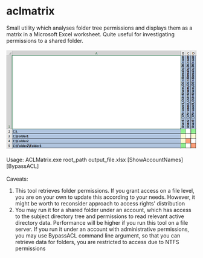 # aclmatrix
Small utility which analyses folder tree permissions and displays them as a matrix in a Microsoft Excel worksheet. Quite useful for investigating permissions to a shared folder.\
\
![Sample](Manual/sample.png)\
\
Usage: ACLMatrix.exe root_path output_file.xlsx [ShowAccountNames] [BypassACL]\
\
Caveats:
1. This tool retrieves folder permissions. If you grant access on a file level, you are on your own to update this according to your needs. However, it might be worth to reconsider approach to access rights' distribution
2. You may run it for a shared folder under an account, which has access to the subject directory tree and permissions to read relevant active directory data. Performance will be higher if you run this tool on a file server. If you run it under an account with administrative permissions, you may use BypassACL command line argument, so that you can retrieve data for folders, you are restricted to access due to NTFS permissions

